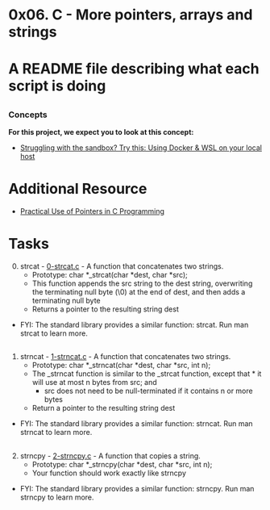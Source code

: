 # 0x06. C - More pointers, arrays and strings

# A README file describing what each script is doing

##
### Concepts
__For this project, we expect you to look at this concept:__

 * [Struggling with the sandbox? Try this: Using Docker & WSL on your local host](https://intranet.alxswe.com/concepts/100039)
 ##
# Additional Resource
 * [Practical Use of Pointers in C Programming](https://www.youtube.com/watch?feature=shared&v=KzLC_9VAoX0)
 
# Tasks
0. strcat - [0-strcat.c](./0-strcat.c) - A function that concatenates two strings.
    * Prototype: char *_strcat(char *dest, char *src);
    * This function appends the src string to the dest string, overwriting the terminating null byte (\0) at the end of dest, and then adds a terminating null byte
    * Returns a pointer to the resulting string dest
* FYI: The standard library provides a similar function: strcat. Run man strcat to learn more.
##
1. strncat - [1-strncat.c](./1-strncat.c) - A  function that concatenates two strings.
   * Prototype: char *_strncat(char *dest, char *src, int n);
   * The _strncat function is similar to the _strcat function, except that
     	 * it will use at most n bytes from src; and
   	 * src does not need to be null-terminated if it contains n or more bytes
   * Return a pointer to the resulting string dest
* FYI: The standard library provides a similar function: strncat. Run man strncat to learn more.
##
2. strncpy - [2-strncpy.c](./2-strncpy.c) - A function that copies a string.
   * Prototype: char *_strncpy(char *dest, char *src, int n);
   * Your function should work exactly like strncpy
* FYI: The standard library provides a similar function: strncpy. Run man strncpy to learn more.
##

